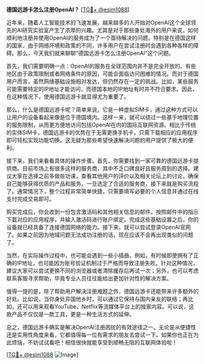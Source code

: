 **德国远游卡怎么注册OpenAI？** [[TG💪+ @esim1088](https://t.me/s/esim1088)]

近年来，随着人工智能技术的飞速发展，越来越多的人开始对OpenAI这个全球领先的AI研究实验室产生了浓厚的兴趣。尤其是对于那些身处海外的用户来说，如何顺利地注册并使用OpenAI的服务成为了一个亟待解决的问题。特别是在德国这样的国家，由于网络环境和政策的不同，许多用户在尝试注册时会遇到各种各样的障碍。那么，今天我们就来聊聊“德国远游卡怎么注册OpenAI”这个问题。

首先，我们需要明确一点：OpenAI的服务在全球范围内并不是完全开放的。有些地区由于政策限制或者网络条件的原因，可能会面临访问困难的情况。而对于德国用户而言，虽然网络基础设施相对发达，但仍然存在一定的挑战。比如，某些服务可能需要特定的IP地址才能访问，而德国本地的IP地址有时并不符合要求。因此，在这种情况下，使用德国远游卡就显得尤为重要了。

那么，什么是德国远游卡呢？简单来说，它是一种虚拟SIM卡，通过这种方式可以让用户的设备看起来像是位于德国境内。这样一来，就可以绕过一些基于地理位置的服务限制，从而更方便地访问包括OpenAI在内的国际互联网资源。相比于传统的实体SIM卡，德国远游卡的优势在于无需更换手机卡，只需下载相应的应用程序即可轻松实现功能切换。这无疑为那些希望快速解决问题的用户提供了极大的便利。

接下来，我们来看看具体的操作步骤。首先，你需要找到一家可靠的德国远游卡提供商。目前市场上有很多这样的服务商，其中不乏口碑良好且服务周到的选择。建议大家在选择之前多做些功课，查看其他用户的评价以及相关论坛上的讨论，确保自己能够获得优质的产品和服务。一旦选定了合适的服务商，接下来就是购买流程了。通常情况下，整个过程非常简单快捷，只需要填写必要的个人信息并通过在线支付完成交易即可。

购买完成后，你会收到一份包含激活码和其他相关信息的邮件。按照邮件中的指示下载对应的应用程序，并输入激活码进行账户绑定。完成这些基础设置之后，你的设备就已经具备了连接德国网络的能力。接下来，就可以尝试登录OpenAI官网了。如果之前因为地域问题无法成功注册的话，现在应该不会再出现类似的问题了。

当然，在实际操作过程中，也可能会遇到一些小插曲。例如，有时候即使拥有了正确的IP地址，也可能因为账号验证机制过于严格而导致注册失败。针对这种情况，建议大家可以尝试更换不同的浏览器或者清除缓存后再试一次；另外，也可以考虑联系客服寻求帮助，毕竟专业人员往往能给出更加针对性的解决方案。

值得一提的是，除了帮助用户解决注册难题之外，德国远游卡还能带来许多额外的好处。比如说，当你身处异国他乡时，可以通过它保持与国内亲友的联络；再比如，还可以用来观看YouTube、Netflix等流媒体平台上的独家内容。可以说，这款产品不仅仅是一款工具，更是一种生活方式的延伸。

总之，德国远游卡确实是解决OpenAI注册困扰的有效途径之一。无论是从便捷性还是实用性角度来看，它都值得每一位有需求的朋友去尝试一下。如果你也正在为此烦恼，不妨试试看吧！相信很快就能享受到顺畅无阻的互联网体验啦！

[[TG💪+ @esim1088](https://t.me/s/esim1088) ![Image](https://i.postimg.cc/4NQfJmqS/Snipaste-2025-05-13-00-14-12.png)]